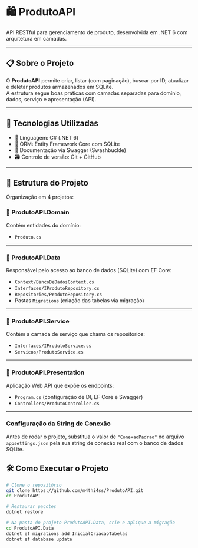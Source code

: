 # 🛍️ ProdutoAPI

API RESTful para gerenciamento de produto, desenvolvida em .NET 6 com arquitetura em camadas.

---

## 📋 Sobre o Projeto

O **ProdutoAPI** permite criar, listar (com paginação), buscar por ID, atualizar e deletar produtos armazenados em SQLite.  
A estrutura segue boas práticas com camadas separadas para domínio, dados, serviço e apresentação (API).

---

## 🚀 Tecnologias Utilizadas

- 🧠 Linguagem: C# (.NET 6)  
- 🧰 ORM: Entity Framework Core com SQLite  
- 🧪 Documentação via Swagger (Swashbuckle)  
- 🗃️ Controle de versão: Git + GitHub  

---

## 📁 Estrutura do Projeto

Organização em 4 projetos:

### 📂 ProdutoAPI.Domain  
Contém entidades do domínio:  
- `Produto.cs`

---

### 📂 ProdutoAPI.Data  
Responsável pelo acesso ao banco de dados (SQLite) com EF Core:  
- `Context/BancoDeDadosContext.cs`  
- `Interfaces/IProdutoRepository.cs`  
- `Repositories/ProdutoRepository.cs`  
- Pastas `Migrations` (criação das tabelas via migração)

---

### 📂 ProdutoAPI.Service  
Contém a camada de serviço que chama os repositórios:  
- `Interfaces/IProdutoService.cs`  
- `Servicos/ProdutoService.cs`

---

### 📂 ProdutoAPI.Presentation  
Aplicação Web API que expõe os endpoints:  
- `Program.cs` (configuração de DI, EF Core e Swagger)  
- `Controllers/ProdutoController.cs`

---
### Configuração da String de Conexão

Antes de rodar o projeto, substitua o valor de `"ConexaoPadrao"` no arquivo `appsettings.json` pela sua string de conexão real com o banco de dados SQLite.

## 🛠️ Como Executar o Projeto

```bash
# Clone o repositório
git clone https://github.com/m4thi4ss/ProdutoAPI.git
cd ProdutoAPI

# Restaurar pacotes
dotnet restore

# Na pasta do projeto ProdutoAPI.Data, crie e aplique a migração
cd ProdutoAPI.Data
dotnet ef migrations add InicialCriacaoTabelas
dotnet ef database update
